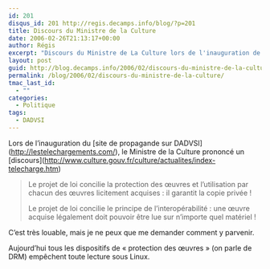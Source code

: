 ```yaml
---
id: 201
disqus_id: 201 http://regis.decamps.info/blog/?p=201
title: Discours du Ministre de la Culture
date: 2006-02-26T21:13:17+00:00
author: Régis
excerpt: "Discours du Ministre de La Culture lors de l'inauguration de lestelechargements.com"
layout: post
guid: http://blog.decamps.info/2006/02/discours-du-ministre-de-la-culture/
permalink: /blog/2006/02/discours-du-ministre-de-la-culture/
tmac_last_id:
  - ""
categories:
  - Politique
tags:
  - DADVSI
---
```

Lors de l’inauguration du \[site de propagande sur DADVSI\](http://lestelechargements.com/), le Ministre de la Culture prononcé un \[discours\](http://www.culture.gouv.fr/culture/actualites/index-telecharge.htm)

> Le projet de loi concilie la protection des œuvres et l’utilisation par chacun des œuvres licitement acquises : il garantit la copie privée !
> 
> Le projet de loi concilie le principe de l’interopérabilité : une œuvre acquise légalement doit pouvoir être lue sur n’importe quel matériel !

C’est très louable, mais je ne peux que me demander comment y parvenir.

Aujourd’hui tous les dispositifs de « protection des œuvres » (on parle de DRM) empêchent toute lecture sous Linux.
